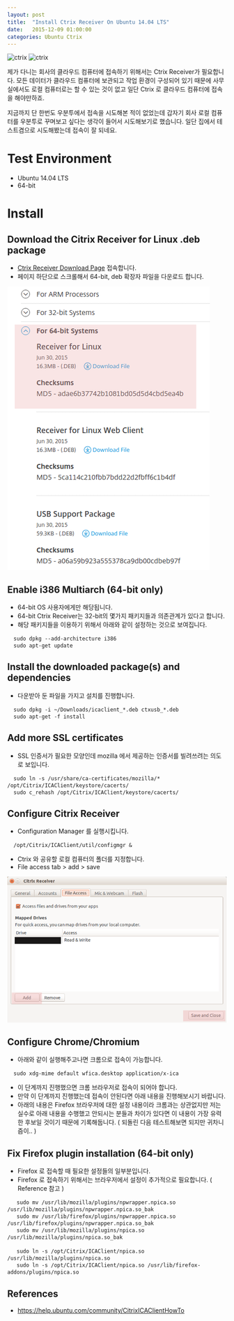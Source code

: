 ```yaml
---
layout: post
title:  "Install Ctrix Receiver On Ubuntu 14.04 LTS"
date:   2015-12-09 01:00:00
categories: Ubuntu Ctrix
---
```


![ctrix](https://lh3.ggpht.com/l6-eLEJbx230dQt3vt-02yMM-gVOcbfUC50uezBUICGSvBei85d-EPsPqDRUsNYySbo=w300-rw) ![ctrix](https://upload.wikimedia.org/wikipedia/commons/thumb/2/2e/Citrix.svg/220px-Citrix.svg.png)

제가 다니는 회사의 클라우드 컴퓨터에 접속하기 위해서는 Ctrix Receiver가 필요합니다.
모든 데이터가 클라우드 컴퓨터에 보관되고 작업 환경이 구성되어 있기 때문에 
사무실에서도 로컬 컴퓨터로는 할 수 있는 것이 없고 일단 Ctrix 로 클라우드 컴퓨터에 접속을 해야만하죠.

지금까지 단 한번도 우분투에서 접속을 시도해본 적이 없었는데 
갑자기 회사 로컬 컴퓨터를 우분투로 꾸며보고 싶다는 생각이 들어서 시도해보기로 했습니다.
일단 집에서 테스트겸으로 시도해봤는데 접속이 잘 되네요.

<!--more-->

# Test Environment
  * Ubuntu 14.04 LTS
  * 64-bit

# Install

## Download the Citrix Receiver for Linux .deb package
  * [Ctrix Receiver Download Page](https://www.citrix.com/downloads/citrix-receiver/legacy-receiver-for-linux/receiver-for-linux-13-2.html) 접속합니다.
  * 페이지 하단으로 스크롤해서 64-bit, deb 확장자 파일을 다운로드 합니다.

  ![download64bit](/images/post_img/CtrixReceiver/CtrixReceiverDownload64bit.png) 

## Enable i386 Multiarch (64-bit only) 
  * 64-bit OS 사용자에게만 해당됩니다.
  * 64-bit Ctrix Receiver는 32-bit의 몇가지 패키지들과 의존관계가 있다고 합니다.
  * 해당 패키지들을 이용하기 위해서 아래와 같이 설정하는 것으로 보여집니다.

```
  sudo dpkg --add-architecture i386
  sudo apt-get update
``` 

## Install the downloaded package(s) and dependencies
  * 다운받아 둔 파일을 가지고 설치를 진행합니다.

```
  sudo dpkg -i ~/Downloads/icaclient_*.deb ctxusb_*.deb
  sudo apt-get -f install
```

## Add more SSL certificates
  * SSL 인증서가 필요한 모양인데 mozilla 에서 제공하는 인증서를 빌려쓰려는 의도로 보입니다.

```
  sudo ln -s /usr/share/ca-certificates/mozilla/* /opt/Citrix/ICAClient/keystore/cacerts/
  sudo c_rehash /opt/Citrix/ICAClient/keystore/cacerts/
```

## Configure Citrix Receiver
  * Configuration Manager 를 실행시킵니다.

```
  /opt/Citrix/ICAClient/util/configmgr &
```

  * Ctrix 와 공유할 로컬 컴퓨터의 폴더를 지정합니다.
  * File access tab > add > save

  ![configuration](/images/post_img/CtrixReceiver/CtrixReceiverConfiguration.png)

## Configure Chrome/Chromium
  * 아래와 같이 실행해주고나면 크롬으로 접속이 가능합니다.

```
  sudo xdg-mime default wfica.desktop application/x-ica
```

  * 이 단계까지 진행했으면 크롬 브라우저로 접속이 되어야 합니다.
  * 만약 이 단계까지 진행했는데 접속이 안된다면 아래 내용을 진행해보시기 바랍니다.
  * 아래의 내용은 Firefox 브라우저에 대한 설정 내용이라 크롬과는 상관없지만 저는 실수로 아래 내용을 수행했고 안되시는 분들과 차이가 있다면 이 내용이 가장 유력한 후보일 것이기 때문에 기록해둡니다. ( 되돌린 다음 테스트해보면 되지만 귀차니즘이.. )

## Fix Firefox plugin installation (64-bit only) 
  * Firefox 로 접속할 때 필요한 설정들의 일부분입니다. 
  * Firefox 로 접속하기 위해서는 브라우저에서 설정이 추가적으로 필요합니다. ( Reference 참고 )
  
```
   sudo mv /usr/lib/mozilla/plugins/npwrapper.npica.so /usr/lib/mozilla/plugins/npwrapper.npica.so_bak
   sudo mv /usr/lib/firefox/plugins/npwrapper.npica.so /usr/lib/firefox/plugins/npwrapper.npica.so_bak
   sudo mv /usr/lib/mozilla/plugins/npica.so /usr/lib/mozilla/plugins/npica.so_bak
   
   sudo ln -s /opt/Citrix/ICAClient/npica.so /usr/lib/mozilla/plugins/npica.so
   sudo ln -s /opt/Citrix/ICAClient/npica.so /usr/lib/firefox-addons/plugins/npica.so
```

## References
 * https://help.ubuntu.com/community/CitrixICAClientHowTo